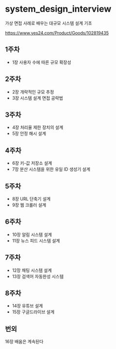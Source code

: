 # system_design_interview
가상 면접 사례로 배우는 대규모 시스템 설계 기초

https://www.yes24.com/Product/Goods/102819435

## 1주차 
- 1장 사용자 수에 따른 규모 확장성

## 2주차
- 2장 개략적인 규모 추정
- 3장 시스템 설계 면접 공략법

## 3주차
- 4장 처리율 제한 장치의 설계
- 5장 안정 해시 설계

## 4주차
- 6장 키-값 저장소 설계
- 7장 분산 시스템을 위한 유일 ID 생성기 설계

## 5주차
- 8장 URL 단축기 설계
- 9장 웹 크롤러 설계

## 6주차
- 10장 알림 시스템 설계
- 11장 뉴스 피드 시스템 설계

## 7주차
- 12장 채팅 시스템 설계
- 13장 검색어 자동완성 시스템

## 8주차
- 14장 유튜브 설계
- 15장 구글드라이브 설계

## 번외
16장 배움은 계속된다
